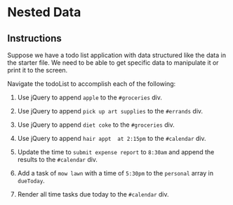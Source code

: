 # Nested Data

## Instructions

Suppose we have a todo list application with data structured like the data in the starter file. We need to be able to get specific data to manipulate it or print it to the screen. 

Navigate the todoList to accomplish each of the following:

1. Use jQuery to append `apple` to the `#groceries` div.

2. Use jQuery to append `pick up art supplies` to the `#errands` div. 

3. Use jQuery to append `diet coke` to the `#groceries` div. 

4. Use jQuery to append `hair appt  at 2:15pm` to the `#calendar` div. 

5. Update the time to `submit expense report` to `8:30am` and append the results to the `#calendar` div.

6. Add a task of `mow lawn` with a time of `5:30pm` to the `personal` array in `dueToday`. 

7. Render all time tasks due today to the `#calendar` div. 

